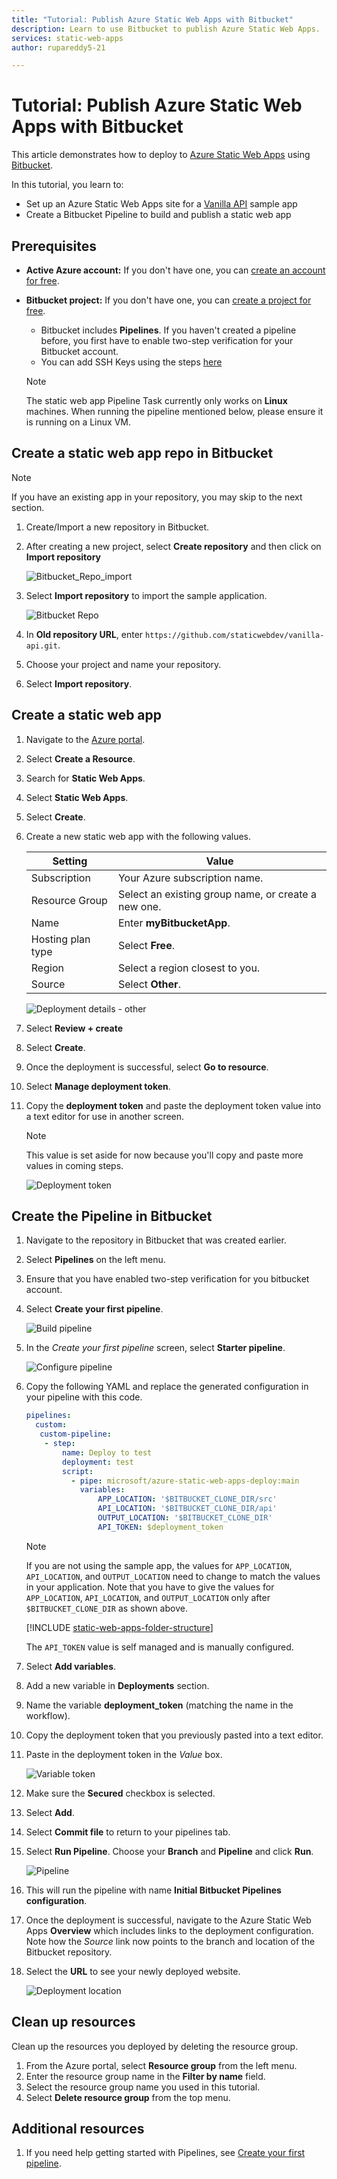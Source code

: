 ```yaml
---
title: "Tutorial: Publish Azure Static Web Apps with Bitbucket"
description: Learn to use Bitbucket to publish Azure Static Web Apps.
services: static-web-apps
author: rupareddy5-21

---
```


# Tutorial: Publish Azure Static Web Apps with Bitbucket

This article demonstrates how to deploy to [Azure Static Web Apps](./overview.md) using [Bitbucket](https://bitbucket.org/).

In this tutorial, you learn to:

- Set up an Azure Static Web Apps site for a [Vanilla API](https://github.com/staticwebdev/vanilla-api.git) sample app
- Create a Bitbucket Pipeline to build and publish a static web app

## Prerequisites

- **Active Azure account:** If you don't have one, you can [create an account for free](https://azure.microsoft.com/free/).
- **Bitbucket project:** If you don't have one, you can [create a project for free](https://confluence.atlassian.com/bitbucketserver/creating-projects-776639848.html).
  - Bitbucket includes **Pipelines**.  If you haven't created a pipeline before, you first have to enable two-step verification for your Bitbucket account.
  - You can add SSH Keys using the steps [here](https://support.atlassian.com/bitbucket-cloud/docs/set-up-an-ssh-key/)
  
  
   > [!NOTE]
   > The static web app Pipeline Task currently only works on **Linux** machines. When running the pipeline mentioned below, please ensure it is running on a Linux VM.

## Create a static web app repo in Bitbucket

  > [!NOTE]
  > If you have an existing app in your repository, you may skip to the next section.

1. Create/Import a new repository in Bitbucket.

1. After creating a new project, select **Create repository** and then click on **Import repository**
 
    ![Bitbucket_Repo_import](media/publish-bitbucket/import-repo.jpeg)

1. Select **Import repository** to import the sample application.
  
    ![Bitbucket Repo](media/publish-bitbucket/bitbucket-repo.png) 

1. In **Old repository URL**, enter `https://github.com/staticwebdev/vanilla-api.git`.

1. Choose your project and name your repository.

1. Select **Import repository**.

## Create a static web app

1. Navigate to the [Azure portal](https://portal.azure.com).

1. Select **Create a Resource**.

1. Search for **Static Web Apps**.

1. Select **Static Web Apps**.

1. Select **Create**.

1. Create a new static web app with the following values.

    | Setting | Value |
    |---|---|
    | Subscription | Your Azure subscription name. |
    | Resource Group | Select an existing group name, or create a new one. |
    | Name | Enter **myBitbucketApp**. |
    | Hosting plan type | Select **Free**. |
    | Region | Select a region closest to you. |
    | Source | Select **Other**. |

    ![Deployment details - other](media/publish-bitbucket/azure-portal-static-web-apps-bitbucket.png)


1. Select **Review + create**

1. Select **Create**.

1. Once the deployment is successful, select **Go to resource**.

1. Select **Manage deployment token**.

1. Copy the **deployment token** and paste the deployment token value into a text editor for use in another screen.

    > [!NOTE]
    > This value is set aside for now because you'll copy and paste more values in coming steps.

    ![Deployment token](media/publish-bitbucket/deployment-token.png)

## Create the Pipeline in Bitbucket

1. Navigate to the repository in Bitbucket that was created earlier.

2. Select **Pipelines** on the left menu.

3. Ensure that you have enabled two-step verification for you bitbucket account.

4. Select **Create your first pipeline**.

    ![Build pipeline](media/publish-bitbucket/select-pipeline.png)

5. In the *Create your first pipeline* screen, select **Starter pipeline**.

    ![Configure pipeline](media/publish-bitbucket/starter-pipeline.png)

6. Copy the following YAML and replace the generated configuration in your pipeline with this code.

    ```yaml
    pipelines:
      custom:
       custom-pipeline:
        - step: 
            name: Deploy to test
            deployment: test
            script:
              - pipe: microsoft/azure-static-web-apps-deploy:main
                variables:
                    APP_LOCATION: '$BITBUCKET_CLONE_DIR/src'
                    API_LOCATION: '$BITBUCKET_CLONE_DIR/api'
                    OUTPUT_LOCATION: '$BITBUCKET_CLONE_DIR'
                    API_TOKEN: $deployment_token
    ```

    > [!NOTE]
    > If you are not using the sample app, the values for `APP_LOCATION`, `API_LOCATION`, and `OUTPUT_LOCATION` need  to change to match the values in your application.
    > Note that you have to give the values for `APP_LOCATION`, `API_LOCATION`, and `OUTPUT_LOCATION` only after `$BITBUCKET_CLONE_DIR` as shown above.

    [!INCLUDE [static-web-apps-folder-structure](../../blob/main/includes/static-web-apps-folder-structure)]

    The `API_TOKEN` value is self managed and is manually configured.

7. Select **Add variables**.

8. Add a new variable in **Deployments** section.

9. Name the variable **deployment_token** (matching the name in the workflow).

10. Copy the deployment token that you previously pasted into a text editor.

11. Paste in the deployment token in the _Value_ box.

    ![Variable token](media/publish-bitbucket/variable-token2.png)

12. Make sure the **Secured** checkbox is selected.

13. Select **Add**.

14. Select **Commit file** to return to your pipelines tab.

15. Select **Run Pipeline**. Choose your **Branch** and **Pipeline** and click **Run**.

    ![Pipeline](media/publish-bitbucket/run-pipeline.png)

16. This will run the pipeline with name **Initial Bitbucket Pipelines configuration**.

17. Once the deployment is successful, navigate to the Azure Static Web Apps **Overview** which includes links to the deployment configuration. Note how the _Source_ link now points to the branch and location of the Bitbucket repository.

18. Select the **URL** to see your newly deployed website.

    ![Deployment location](media/publish-bitbucket/deployment-location.png)

## Clean up resources

Clean up the resources you deployed by deleting the resource group.

1. From the Azure portal, select **Resource group** from the left menu.
2. Enter the resource group name in the **Filter by name** field.
3. Select the resource group name you used in this tutorial.
4. Select **Delete resource group** from the top menu.


## Additional resources

1. If you need help getting started with Pipelines, see [Create your first pipeline](https://support.atlassian.com/bitbucket-cloud/docs/get-started-with-bitbucket-pipelines/).

